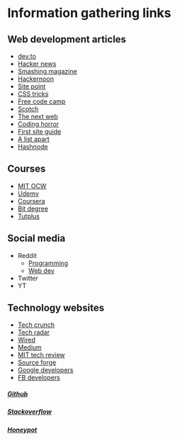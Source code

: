 # Information gathering links

## Web development articles

- [dev.to](https://dev.to/)
- [Hacker news](https://news.ycombinator.com/)
- [Smashing magazine](https://www.smashingmagazine.com/)
- [Hackernoon](https://hackernoon.com/)
- [Site point](https://www.sitepoint.com/)
- [CSS tricks](https://www.sitepoint.com/)
- [Free code camp](https://www.freecodecamp.org/)
- [Scotch](https://scotch.io/)
- [The next web](http://thenextweb.com/)
- [Coding horror](https://www.codinghorror.com/blog/)
- [First site guide](https://firstsiteguide.com/)
- [A list apart](https://alistapart.com/)
- [Hashnode](https://hashnode.com/)

## Courses

- [MIT OCW](https://ocw.mit.edu/courses/electrical-engineering-and-computer-science/)
- [Udemy](https://udemy.com)
- [Coursera](https://coursera.com)
- [Bit degree](https://www.bitdegree.org/)
- [Tutplus](http://net.tutsplus.com/)

## Social media

- Reddit
  - [Programming](https://www.reddit.com/r/programming/)
  - [Web dev](https://www.reddit.com/r/webdev/)
- Twitter
- YT

## Technology websites

- [Tech crunch](http://techcrunch.com/)
- [Tech radar](https://www.techradar.com/)
- [Wired](https://www.wired.com/)
- [Medium](https://www.medium.com)
- [MIT tech review](https://www.technologyreview.com/)
- [Source forge](https://sourceforge.net/)
- [Google developers](https://developers.google.com/)
- [FB developers](https://developers.facebook.com/developercircles/)

##### [Github](https://www.github.com/)

##### [Stackoverflow](https://www.stackoverflow.com/)

##### [Honeypot](https://www.honeypot.io/)
